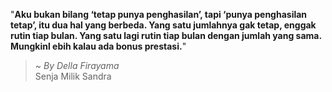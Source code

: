 "**Aku bukan bilang ‘tetap punya penghasilan’, tapi ‘punya penghasilan tetap’, itu dua hal yang berbeda. Yang satu jumlahnya gak tetap, enggak rutin tiap bulan. Yang satu lagi rutin tiap bulan dengan jumlah yang sama. Mungkinl ebih kalau ada bonus prestasi.**"

> ~ _By Della Firayama_  
Senja Milik Sandra
